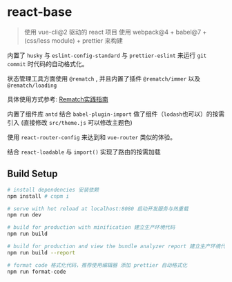 # react-base

> 使用 vue-cli@2 驱动的 react 项目
> 使用 webpack@4 + babel@7 + (css/less module) + prettier 来构建

内置了 `husky` 与 `eslint-config-standard` 与 `prettier-eslint` 来运行 `git commit` 时代码的自动格式化。

状态管理工具方面使用 `@rematch` , 并且内置了插件 `@rematch/immer` 以及 `@rematch/loading`

具体使用方式参考: [Rematch实践指南](https://rematch.gitbook.io/handbook/cha-jian)

内置了组件库 `antd` 结合 `babel-plugin-import` 做了组件（`lodash`也可以）的按需引入 (直接修改 `src/theme.js` 可以修改主题色)

使用 `react-router-config` 来达到和 `vue-router` 类似的体验。

结合 `react-loadable` 与 `import()` 实现了路由的按需加载

## Build Setup

```bash
# install dependencies 安装依赖
npm install # cnpm i

# serve with hot reload at localhost:8080 启动开发服务与热重载
npm run dev

# build for production with minification 建立生产环境代码
npm run build

# build for production and view the bundle analyzer report 建立生产环境代码并且查看代码大小分析
npm run build --report

# format code 格式化代码，推荐使用编辑器 添加 prettier 自动格式化
npm run format-code
```
